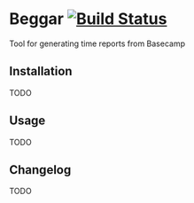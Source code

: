 # Beggar [![Build Status](https://secure.travis-ci.org/bkzl/beggar.png)](http://travis-ci.org/bkzl/beggar)

Tool for generating time reports from Basecamp

## Installation
  TODO

## Usage
  TODO

## Changelog
  TODO
